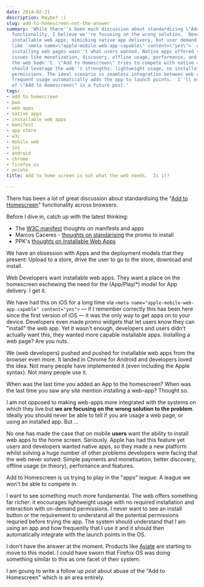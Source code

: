```yaml
---
date: 2014-02-21
description: Maybe? :)
slug: add-to-homescreen-not-the-answer
summary: 'While there''s been much discussion about standardizing \"Add to Homescreen\"
  functionality, I believe we''re focusing on the wrong solution.  Developers desire
  installable web apps, mimicking native app delivery, but user demand is questionable.  Features
  like `<meta name=\"apple-mobile-web-app-capable\" content=\"yes\">` existed but
  installing web pages wasn''t what users wanted. Native apps offered solutions to
  issues like monetization, discovery, offline usage, performance, and features that
  the web hadn''t. \"Add to Homescreen\" tries to compete with native apps, but we
  should leverage the web''s strengths: lightweight usage, no installation, and on-demand
  permissions. The ideal scenario is seamless integration between web and OS, where
  frequent usage automatically adds the app to launch points.  I''ll explore the abuse
  of \"Add to Homescreen\" in a future post.'
tags:
- add to homescreen
- pwa
- web apps
- native apps
- installable web apps
- manifest
- app store
- w3c
- mobile web
- ios
- android
- chrome
- firefox os
- aviate
title: Add to home screen is not what the web needs.  Is it?

---
```


There has been a lot of great discussion about standardising the "[Add to Homescreen](https://developers.google.com/chrome/mobile/docs/installtohomescreen)" functionality across browsers.

Before I dive in, catch up with the latest thinking:

*  The [W3C manifest](https://github.com/w3c/manifest) thoughts on manifests and apps 
*  Marcos Caceres - [thoughts on standarising](https://twitter.com/marcosc/status/436522185641824256) the promo to install
*  PPK's [thoughts on Installable Web Apps](http://www.quirksmode.org/blog/archives/2014/02/installable_web.html)

We have an obsession with Apps and the deployment models that they present:  Upload to a store, drive the user to go to the store, download and install.

Web Developers want installable web apps.  They want a place on the homescreen eschewing the need for the (App/Play/*) model for App delivery.  I get it.

We have had this on iOS for a long time via `<meta name="apple-mobile-web-app-capable" content="yes">` &mdash; if I remember correctly this has been here since the first version of iOS &mdash; it was the only way to get apps on to your device.  Developers even made promo widgets that let users know they can "install" the web app.  Yet it wasn't enough, developers and users didn't actually want this, they wanted more capable installable apps.  Installing a web page?  Are you nuts.

We (web developers) pushed and pushed for installable web apps from the browser even more.  It landed in Chrome for Android and developers loved the idea.  Not many people have implemented it (even including the Apple syntax).  Not many people use it.  

When was the last time you added an App to the homescreen?  When was the last time you saw any site mention installing a web-app?  Thought so.

I am not opposed to making web-apps more integrated with the systems on which they live but **we are focusing on the wrong solution to the problem**.  Ideally you should never be able to tell if you are usage a web page, or using an installed app. But ...

No one has made the case that on mobile **users** want the ability to install web apps to the home screen.  Seriously.  Apple has had this feature yet users and developers wanted native apps, so they made a new platform whilst solving a huge number of other problems developers were facing that the web never solved:  Simple payments and monetisation, better discovery, offline usage (in theory), perfomance and features.

Add to Homescreen is us trying to play in the "apps" league.  A league we won't be able to compete in.

I want to see something much more fundamental.  The web offers something far richer: it encourages lightweight usage with no required installation and interaction with on-demand permissions.  I never want to see an install button or the requirement to understand all the potential permissions requried before trying the app.  The system should understand that I am using an app and how frequently that I use it and it should then automatically integrate with the launch points in the OS.  

I don't have the answer at the moment. Products like [Aviate](http://getaviate.com/) are starting to move to this model.  I could have sworn that Firefox OS was doing something similar to this as one facet of their system.

I am goung to write a follow up post about abuse of the "Add to Homescreen" which is an area entirely.
